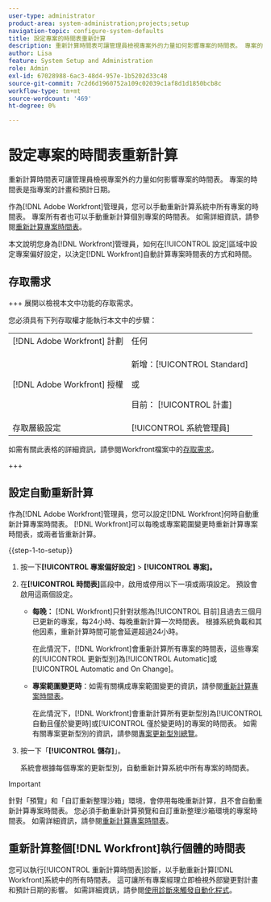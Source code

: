 ```yaml
---
user-type: administrator
product-area: system-administration;projects;setup
navigation-topic: configure-system-defaults
title: 設定專案的時間表重新計算
description: 重新計算時間表可讓管理員檢視專案外的力量如何影響專案的時間表。 專案的時間表是指專案的計畫和預計日期。
author: Lisa
feature: System Setup and Administration
role: Admin
exl-id: 67028988-6ac3-48d4-957e-1b5202d33c48
source-git-commit: 7c2d6d1960752a109c02039c1af8d1d1850bcb8c
workflow-type: tm+mt
source-wordcount: '469'
ht-degree: 0%

---
```


# 設定專案的時間表重新計算

重新計算時間表可讓管理員檢視專案外的力量如何影響專案的時間表。 專案的時間表是指專案的計畫和預計日期。

作為[!DNL Adobe Workfront]管理員，您可以手動重新計算系統中所有專案的時間表。 專案所有者也可以手動重新計算個別專案的時間表。 如需詳細資訊，請參閱[重新計算專案時間表](../../../manage-work/projects/manage-projects/recalculate-project-timeline.md)。

本文說明您身為[!DNL Workfront]管理員，如何在[!UICONTROL 設定]區域中設定專案偏好設定，以決定[!DNL Workfront]自動計算專案時間表的方式和時間。

## 存取需求

+++ 展開以檢視本文中功能的存取需求。

您必須具有下列存取權才能執行本文中的步驟：

<table style="table-layout:auto"> 
 <col> 
 <col> 
 <tbody> 
  <tr> 
   <td role="rowheader">[!DNL Adobe Workfront] 計劃</td> 
   <td>任何</td> 
  </tr> 
  <tr> 
   <td role="rowheader">[!DNL Adobe Workfront] 授權</td> 
   <td><p>新增：[!UICONTROL Standard]</p>
   或
   <p>目前： [!UICONTROL 計畫]</p>
   </td> 
  </tr> 
  <tr> 
   <td role="rowheader">存取層級設定</td> 
   <td>[!UICONTROL 系統管理員]</td>
  </tr> 
 </tbody> 
</table>

如需有關此表格的詳細資訊，請參閱Workfront檔案中的[存取需求](/help/quicksilver/administration-and-setup/add-users/access-levels-and-object-permissions/access-level-requirements-in-documentation.md)。

+++

## 設定自動重新計算

作為[!DNL Adobe Workfront]管理員，您可以設定[!DNL Workfront]何時自動重新計算專案時間表。 [!DNL Workfront]可以每晚或專案範圍變更時重新計算專案時間表，或兩者皆重新計算。

{{step-1-to-setup}}

1. 按一下&#x200B;**[!UICONTROL 專案偏好設定]** > **[!UICONTROL 專案]。**

1. 在&#x200B;**[!UICONTROL 時間表]**&#x200B;區段中，啟用或停用以下一項或兩項設定。 預設會啟用這兩個設定。

   * **每晚：** [!DNL Workfront&#x200B;&#x200B;&#x200B;]只針對狀態為[!UICONTROL 目前]且過去三個月已更新的專案，每24小時、每晚重新計算一次時間表。 根據系統負載和其他因素，重新計算時間可能會延遲超過24小時。

     在此情況下，[!DNL Workfront]會重新計算所有專案的時間表，這些專案的[!UICONTROL 更新型別]為[!UICONTROL Automatic]或[!UICONTROL Automatic and On Change]。

   * **專案範圍變更時**：如需有關構成專案範圍變更的資訊，請參閱[重新計算專案時間表](../../../manage-work/projects/manage-projects/recalculate-project-timeline.md)。

     在此情況下，[!DNL Workfront]會重新計算所有更新型別為[!UICONTROL 自動且僅於變更時]或[!UICONTROL 僅於變更時]的專案的時間表。
如需有關專案更新型別的資訊，請參閱[專案更新型別總覽](../../../manage-work/projects/planning-a-project/project-update-type-overview.md)。

1. 按一下「**[!UICONTROL 儲存]**」。

   系統會根據每個專案的更新型別，自動重新計算系統中所有專案的時間表。

>[!IMPORTANT]
>
>針對「預覽」和「自訂重新整理沙箱」環境，會停用每晚重新計算，且不會自動重新計算專案時間表。 您必須手動重新計算預覽和自訂重新整理沙箱環境的專案時間表。 如需詳細資訊，請參閱[重新計算專案時間表](/help/quicksilver/manage-work/projects/manage-projects/recalculate-project-timeline.md)。


## 重新計算整個[!DNL Workfront]執行個體的時間表

您可以執行[!UICONTROL 重新計算時間表]診斷，以手動重新計算[!DNL Workfront]系統中的所有時間表。 這可讓所有專案經理立即檢視外部變更對計畫和預計日期的影響。 如需詳細資訊，請參閱[使用診斷來觸發自動化程式](../../../administration-and-setup/manage-workfront/run-diagnostics/use-diagnostics-to-trigger-automated-processes.md)。
